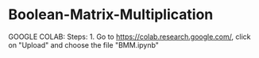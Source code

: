 # Boolean-Matrix-Multiplication

  GOOGLE COLAB:
  Steps:
    1. Go to https://colab.research.google.com/, click on "Upload" and choose the file "BMM.ipynb"
